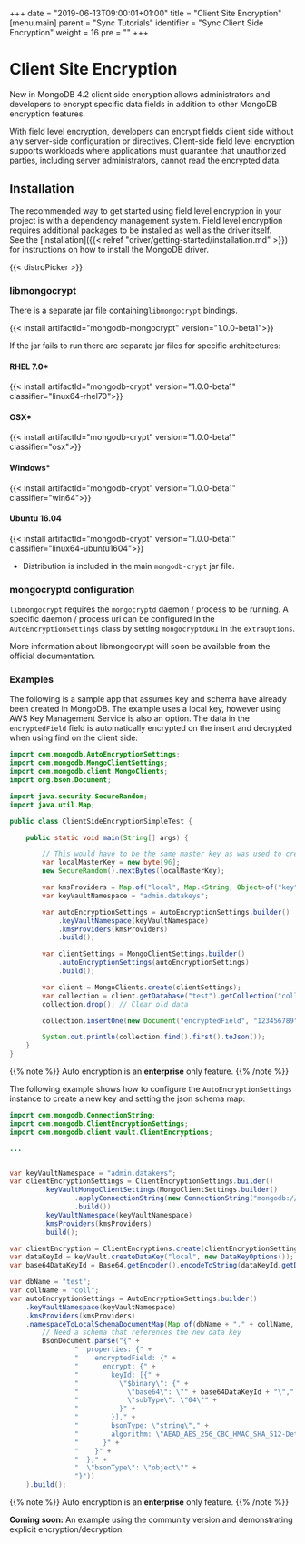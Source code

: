 +++
date = "2019-06-13T09:00:01+01:00"
title = "Client Site Encryption"
[menu.main]
  parent = "Sync Tutorials"
  identifier = "Sync Client Side Encryption"
  weight = 16
  pre = "<i class='fa fa-lock'></i>"
+++

# Client Site Encryption

New in MongoDB 4.2 client side encryption allows administrators and developers to encrypt specific data fields in addition to other
MongoDB encryption features.

With field level encryption, developers can encrypt fields client side without any server-side 
configuration or directives. Client-side field level encryption supports workloads where applications must guarantee that 
unauthorized parties, including server administrators, cannot read the encrypted data.

## Installation

The recommended way to get started using field level encryption in your project is with a dependency management system. 
Field level encryption requires additional packages to be installed as well as the driver itself.  
See the [installation]({{< relref "driver/getting-started/installation.md" >}}) for instructions on how to install the MongoDB driver. 

{{< distroPicker >}}

### libmongocrypt

There is a separate jar file containing`libmongocrypt` bindings.

{{< install artifactId="mongodb-mongocrypt" version="1.0.0-beta1">}}

If the jar fails to run there are separate jar files for specific architectures:

#### RHEL 7.0*
{{< install artifactId="mongodb-crypt" version="1.0.0-beta1" classifier="linux64-rhel70">}}

#### OSX*
{{< install artifactId="mongodb-crypt" version="1.0.0-beta1" classifier="osx">}}

#### Windows*
{{< install artifactId="mongodb-crypt" version="1.0.0-beta1" classifier="win64">}}

#### Ubuntu 16.04
{{< install artifactId="mongodb-crypt" version="1.0.0-beta1" classifier="linux64-ubuntu1604">}}


* Distribution is included in the main `mongodb-crypt` jar file.

### mongocryptd configuration

`libmongocrypt` requires the `mongocryptd` daemon / process to be running. A specific daemon / process uri can be configured in the 
`AutoEncryptionSettings` class by setting `mongocryptdURI` in the `extraOptions`.

More information about libmongocrypt will soon be available from the official documentation.


### Examples

The following is a sample app that assumes key and schema have already been created in MongoDB. The example uses a local key,
however using AWS Key Management Service is also an option. The data in the `encryptedField` field is automatically encrypted on the
insert and decrypted when using find on the client side:

```java
import com.mongodb.AutoEncryptionSettings;
import com.mongodb.MongoClientSettings;
import com.mongodb.client.MongoClients;
import org.bson.Document;

import java.security.SecureRandom;
import java.util.Map;

public class ClientSideEncryptionSimpleTest {

    public static void main(String[] args) {

        // This would have to be the same master key as was used to create the encryption key
        var localMasterKey = new byte[96];
        new SecureRandom().nextBytes(localMasterKey);

        var kmsProviders = Map.of("local", Map.<String, Object>of("key", localMasterKey));
        var keyVaultNamespace = "admin.datakeys";

        var autoEncryptionSettings = AutoEncryptionSettings.builder()
            .keyVaultNamespace(keyVaultNamespace)
            .kmsProviders(kmsProviders)
            .build();

        var clientSettings = MongoClientSettings.builder()
            .autoEncryptionSettings(autoEncryptionSettings)
            .build();

        var client = MongoClients.create(clientSettings);
        var collection = client.getDatabase("test").getCollection("coll");
        collection.drop(); // Clear old data

        collection.insertOne(new Document("encryptedField", "123456789"));

        System.out.println(collection.find().first().toJson());
    }
}
```

{{% note %}}
Auto encryption is an **enterprise** only feature.
{{% /note %}}

The following example shows how to configure the `AutoEncryptionSettings` instance to create a new key and setting the json schema map:

```java
import com.mongodb.ConnectionString;
import com.mongodb.ClientEncryptionSettings;
import com.mongodb.client.vault.ClientEncryptions;

...


var keyVaultNamespace = "admin.datakeys";
var clientEncryptionSettings = ClientEncryptionSettings.builder()
        .keyVaultMongoClientSettings(MongoClientSettings.builder()
                .applyConnectionString(new ConnectionString("mongodb://localhost"))
                .build())
        .keyVaultNamespace(keyVaultNamespace)
        .kmsProviders(kmsProviders)
        .build();

var clientEncryption = ClientEncryptions.create(clientEncryptionSettings);
var dataKeyId = keyVault.createDataKey("local", new DataKeyOptions());
var base64DataKeyId = Base64.getEncoder().encodeToString(dataKeyId.getData());

var dbName = "test";
var collName = "coll";
var autoEncryptionSettings = AutoEncryptionSettings.builder()
    .keyVaultNamespace(keyVaultNamespace)
    .kmsProviders(kmsProviders)
    .namespaceToLocalSchemaDocumentMap(Map.of(dbName + "." + collName,
        // Need a schema that references the new data key
        BsonDocument.parse("{" +
                "  properties: {" +
                "    encryptedField: {" +
                "      encrypt: {" +
                "        keyId: [{" +
                "          \"$binary\": {" +
                "            \"base64\": \"" + base64DataKeyId + "\"," +
                "            \"subType\": \"04\"" +
                "          }" +
                "        }]," +
                "        bsonType: \"string\"," +
                "        algorithm: \"AEAD_AES_256_CBC_HMAC_SHA_512-Deterministic\"" +
                "      }" +
                "    }" +
                "  }," +
                "  \"bsonType\": \"object\"" +
                "}"))
    ).build();
```

{{% note %}}
Auto encryption is an **enterprise** only feature.
{{% /note %}}

**Coming soon:** An example using the community version and demonstrating explicit encryption/decryption.
